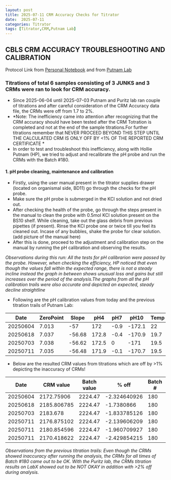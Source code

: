 ```yaml
---
layout: post
title: 2025-07-11 CRM Accuracy Checks for Titrator
date:  2025-07-11 
categories: Titrator
tags: [Titrator,CRM,Putnam Lab]
---
```

## CBLS CRM ACCURACY TROUBLESHOOTING AND CALIBRATION

Protocol Link from [Personal Notebook](https://github.com/ppednekar25/Pednekar_Putnam_Lab_Notebook/blob/a25ca69ccb2a655e29c2e72d019f6d1b3b9e4dfb/_posts/Pednekar_Titrator_Protocol.md) and 
from [Putnam Lab](https://github.com/Putnam-Lab/Lab_Management/blob/a2e8ca8af2fe28021882a41421b8f2d9ad22d650/Lab_Resources/Equipment_Protocols/Titrator_Protocols/Titrator_Protocol.md)

### Titrations of total 6 samples consisting of 3 JUNKS and 3 CRMs were ran to look for CRM accuracy. 

- Since 2025-06-04 until 2025-07-03 Putnam and Puritz lab ran couple of titrations and after careful consideration of the CRM Accuracy data file, the CRMs were off from 1.7 to 2%. 
- *Note: The inefficiency came into attention after recognizing that the CRM accuracy should have been tested after the CRM Totration is completed and not at the end of the sample titrations.For further titrations remember that NEVER PROCEED BEYOND THIS STEP UNTIL THE CALCULATED CRM IS ONLY OFF BY <1% OF THE REPORTED CRM CERTIFICATE *
- In order to test and troubleshoot this inefficiency, along with Hollie Putnam (HP), we tried to adjust and recalibrate the pH probe and run the CRMs with the Batch #180.

#### 1. pH probe cleaning, maintenance and calibration
- Firstly, using the user manual present in the titrator supplies drawer (located on organismal side, BD11) go through the checks for the pH probe.
- Make sure the pH probe is submerged in the KCl solution and not dried out. 
- After checking the health of the probe, go through the steps present in the manual to clean the probe with 0.5mol KCl solution present on the BS10 shelf. While cleaning, take out the glass debris from previous pipettes (if present). Rinse the KCl probe one or twice till you feel its cleaned out. Incase of any bubbles, shake the probe for clear solution. 
(add picture of the manual here)
- After this is done, proceed to the adjustment and calibration step on the manual by running the pH calibration and observing the results.

 *Observations during this run: All the tests for pH calibrarion were passed by the probe. However, when checking the efficiency, HP noticed that even though the values fall within the expected range, there is not a steady incline instead the graph in between shows unusual loss and gains but still increases over the period of the analysis.The graphs from all the pH calibration trails were also accurate and depicted an expected, steady decline straightline*
 
- Following are the pH calibration values from today and the previous titration trails of Putnam Lab: 

 |Date | ZeroPoint|	Slope |	pH4 | pH7 |	pH10 |	Temp |	Status |	Notes |
 |-----------|---------------|------------|------|------|---|---------|------|--------|
 |20250604|	7.013	|-57|	172	| -0.9	| -172.1 |	22 |	OK |	20250604_TJW |
| 20250618 |	7.037	| -56.68	| 172.8 |	-0.4| -170.9 |	19.7 |	OK	| 20250618_JH|
| 20250703 |	7.038	| -56.62 |	172.5|	0|	-171	|19.5|	OK |	20250703_PP|
 |20250711 |	7.035	| -56.48|	171.9 |	-0.1 |	-170.7 |	19.5 |	OK |	20250711_HP|

 
 - Below are the resulted CRM values from titrations which are off by >1% depicting the inaccuracy of CRMs! 
  
 |Date |	CRM value        |	Batch value         	| % off      |	Batch #   	|   Status |    Notes |
|-----------|-------------|--------------|------------|--------|----------|--------------|
 |20250604|	     2172.75906| 2224.47 |  	-2.324640926 |	180     	| OK| CRM180_opened20250502_SS |
 |20250618 |	    2185.806785 |	2224.47 |	  -1.7380866 |	180	     | OK| CRM180_opened20250502_SS |
 |20250703 |	     2183.678 |	2224.47 |	  -1.833785126 |	180     |	OK| CRM180_opened20250502_SS |
 |20250711 |	   2176.875102| 2224.47 |	  -2.139606209 |	180   	| OK| CRM180_opened20250502_SS  |
 |20250711 |	  2180.854596	| 2224.47 | 	-1.960709927 |	180    |	OK | CRM180_opened20250502_SS |
 |20250711 |	 2170.418622	| 2224.47	 |  -2.429854215 |	180   	| OK | CRM180_opened20250502_SS |
 
 
 *Observations from the previous titration trails: Even though the CRMs showed inaccuracy after running the analysis, the CRMs for all times of Batch #180 came out to be OK. With the Puritz lab, the CRMs titration results on LabX showed out to be NOT OKAY in addition with >2% off during analysis.*
